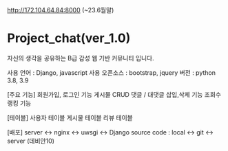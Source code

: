 http://172.104.64.84:8000  (~23.6월말)

# Project_chat(ver_1.0)
자신의 생각을 공유하는 B급 감성 웹 기반 커뮤니티 입니다.

사용 언어 : Django, javascript
사용 오픈소스 : bootstrap, jquery
버전 : python 3.8, 3.9

[주요 기능]
회원가입, 로그인 기능
게시물 CRUD
댓글 / 대댓글 삽입,삭제 기능
조회수 랭킹 기능

[테이블]
사용자 테이블
게시물 테이블
리뷰 테이블

[배포]
server <-> nginx <-> uwsgi <-> Django
source code : local <-> git <-> server (데비안10)

